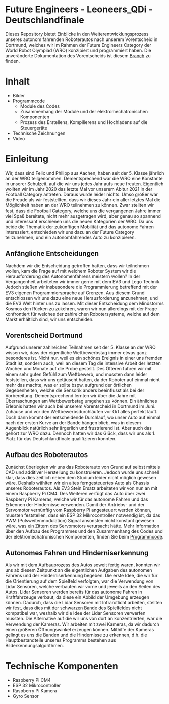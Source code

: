 # Future Engineers - Leoneers_QDi - Deutschlandfinale

Dieses Repository bietet Einblicke in den Weiterentwicklungsprozess unseres autonom fahrenden Roboterautos nach unserem Vorentscheid in Dortmund, welches wir im Rahmen der Future Engineers Category der World Robot Olympiad (WRO) konzipiert und programmiert haben. 
Die unveränderte Dokumentation des Vorentscheids ist diesem [Branch](https://github.com/fappsde/Leoneers_QDi/blob/Vorentscheid_Dortmund/README.md) zu finden.

# Inhalt
  * Bilder
  * Programmcode
    * Module des Codes
    * Zusammenhang der Module und der elektromechatronischen Komponenten
    * Prozess des Erstellens, Kompilierens und Hochladens auf die Steuergeräte
  * Technische Zeichnungen
  * Video
  
# Einleitung
Wir, dass sind Felix und Philipp aus Aachen, haben seit der 5. Klasse jährlich an der WRO teilgenommen. Dementsprechend war die WRO eine Konstante in unserer Schulzeit, auf die wir uns jedes Jahr aufs neue freuten. Eigentlich wollten wir im Jahr 2020 das letzte Mal vor unserem Abitur 2021 in der Football Category antreten. Daraus wurde leider nichts. Umso größer war die Freude als wir feststellten, dass wir dieses Jahr ein aller letztes Mal die Möglichkeit haben an der WRO teilnehmen zu können. Zwar stellten wir fest, dass die Football Category, welche uns die vergangenen Jahre immer viel Spaß bereitete, nicht mehr ausgetragen wird, aber genau so spannend und interessant erschienen uns die neuen Kategorien der WRO. 
Da uns beide die Thematik der zukünftigen Mobilität und das autonome Fahren interessiert, entschieden wir uns dazu an der Future Category teilzunehmen, und ein autonomfahrendes Auto zu konzipieren.

## Anfängliche Entscheidungen

Nachdem wir die Entscheidung getroffen hatten, dass wir teilnehmen wollen, kam die Frage auf mit welchem Roboter System wir die Herausforderung des Autonomenfahrens meistern wollen? In der Vergangenheit arbeiteten wir immer gerne mit dem EV3 und Lego Technik. Jedoch stießen wir insbesondere die Programmierung betreffend mit der EV3 eigenen Programmiersprache auf Grenzen. Aus diesem Grund entschlossen wir uns dazu eine neue Herausforderung anzunehmen, und die EV3 Welt hinter uns zu lassen. Mit dieser Entscheidung dem Mindstorms Kosmos den Rücken zu zukehren, waren wir nun allerdings mit der Frage konfrontiert für welches der zahlreichen Robotersysteme, welche auf dem Markt erhältlich sind, wir uns entscheiden.

## Vorentscheid Dortmund

Aufgrund unserer zahlreichen Teilnahmen seit der 5. Klasse an der WRO wissen wir, dass der eigentliche Wettbewerbstag immer etwas ganz besonderes ist. Nicht nur, weil es ein schönes Ereignis in einer uns fremden Stadt ist, sondern auch, weil an diesem Tag die intensive Arbeit der letzten Wochen und Monate auf die Probe gestellt. Des Öfteren fuhren wir mit einem sehr guten Gefühl zum Wettbewerb, und mussten dann leider feststellen, dass wir uns getäuscht hatten, da der Roboter auf einmal nicht mehr das machte, was er sollte bspw. aufgrund der örtlichen Gegebenheiten, welche die Sensorik anders beeinflusst als bei der Vorbereitung. Dementsprechend lernten wir über die Jahre mit Überraschungen am Wettbewerbstag umgehen zu können. 
Ein ähnliches Erlebnis hatten wir auch bei unserem Vorentscheid in Dortmund im Juni. Zuhause und vor den Wettbewerbsdurchläufen vor Ort alles perfekt läuft. Doch dann kommt der entscheidende Durchlauf, wo unser Auto auf einmal nach der ersten Kurve an der Bande hängen blieb, was in diesem Augenblick natürlich sehr ärgerlich und frustrierend ist. Aber auch das gehört zur WRO dazu.
Dennoch hatten wir das Glück, dass wir uns als 1. Platz für das Deutschlandfinale qualifizieren konnten. 

## Aufbau des Roboterautos

Zunächst überlegten wir uns das Roboterauto von Grund auf selbst mittels CAD und additiver Herstellung zu konstruieren. Jedoch wurde uns schnell klar, dass dies zeitlich neben dem Studium leider nicht möglich gewesen wäre. Deshalb wählten wir ein altes ferngesteuertes Auto als Chassis unseres Roboterautos. Als EV3 Stein Ersatz arbeiteten wir von nun an mit einem Raspberry Pi CM4. Des Weiteren verfügt das Auto über zwei Raspberry Pi Kameras, welche wir für das autonome Fahren und das Erkennen der Hindernisse verwenden.
Damit der Antriebs- und der Servomotor vernünftig vom Raspberry Pi angesteuert werden können, mussten feststellen, dass ein ESP 32 Mikrocontroller notwendig ist, da das PWM (Pulsweitenmodulation) Signal ansonsten nicht konstant gewesen wäre, was ein Zittern des Servomotors verursacht hätte. 
Mehr Information über den Aufbau des Programmes und den Zusammenhang des Codes und der elektromechatronischen Komponenten, finden Sie beim [Programmcode](https://github.com/fappsde/Leoneers_QDi/tree/main/Programmcode).

## Autonomes Fahren und Hinderniserkennung

Als wir mit dem Aufbauprozess des Autos soweit fertig waren, konnten wir uns ab diesem Zeitpunkt an die eigentlichen Aufgaben des autonomen Fahrens und der Hinderniserkennung begeben. Die erste Idee, die wir für die Orientierung auf dem Spielfeld verfolgten, war die Verwendung von Lidar Sensoren, welche verbauten wir vorne und jeweils an den Seiten des Autos. Lidar Sensoren werden bereits für das autonome Fahren in Kraftfahrzeuge verbaut, da diese ein Abbild der Umgebung erzeugen können. Dadurch, dass die Lidar Sensoren mit Infrarotlicht arbeiten, stellten wir fest, dass dies mit der schwarzen Bande des Spielfeldes nicht kompatibel war, weshalb wir die Idee der Lidar Sensoren verwerfen mussten.
Die Alternative auf die wir uns von dort an konzentrierten, war die Verwendung der Kameras. Wir arbeiten mit zwei Kameras, da wir dadurch einen größeren Öffnungswinkel erzeugen können. Mithilfe der Kameras gelingt es uns die Banden und die Hindernisse zu erkennen, d.h. die Hauptbestandteile unseres Programms bestehen aus Bilderkennungsalgorithmen.

# Technische Komponenten

* Raspberry Pi CM4
* ESP 32 Mikrocontroller
* Raspberry Pi Kamera
* Gyro Sensor
